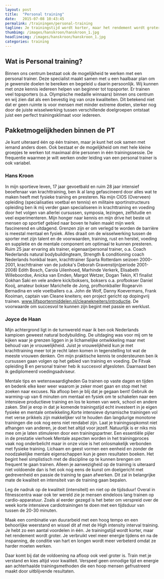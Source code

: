 ```yaml
---
layout: post
title:  "Personal training"
date:   2015-07-08 10:43:45
permalink: /trainingen/personal-training
tagline: Je trainingstijd wordt korter, maar het rendement wordt groter.
thumbimg: /images/hanskroon/hanskroon_1.jpg
headlineimg: /images/hanskroon/hanskroon_1.jpg
categories: training
---
```

## Wat is Personal training?
Binnen ons centrum bestaat ook de mogelijkheid te werken met een personal trainer. Deze specialist maakt samen met u een haalbaar plan om je gewenste doelen te bereiken en begeleid u daarin persoonlijk. Wij kunnen met onze kennis iedereen helpen van beginner tot topsporter. Er trainen veel topsporters (o.a. Olympische medaille winnaars) binnen ons centrum en wij zien dat als een bevestig ing van onze kwaliteiten. Dit betekend niet dat er geen ruimte is voor mensen met minder extreme doelen, sterker nog door de juiste wisselwerking tussen verschillende doelgroepen ontstaat juist een perfect trainingsklimaat voor iedereen.

## Pakketmogelijkheden binnen de PT
Je kunt uiteraard één op één trainen, maar je kunt het ook samen met iemand anders doen. Ook bestaat er de mogelijkheid om met hele kleine groepjes te werken tot maximaal drie personen in één trainingssessie. De frequentie waarmee je wilt werken onder leiding van een personal trainer is ook variabel. 

### Hans Kroon
 In mijn sportieve leven, 17 jaar gevoetbald en ruim 28 jaar intensief beoefenaar van krachttraining, ben ik al lang gefascineerd door alles wat te maken heeft met fysieke training en presteren. Na mijn CIOS (Overveen) opleiding (specialisaties voetbal en tennis) en militaire sportinstructeurs opleiding ben ik mij verder gaan specialiseren in krachttraining en voeding door het volgen van allerlei cursussen, symposia, lezingen, zelfstudie en veel experimenteren. Mijn honger naar kennis en mijn drive het beste uit mensen op sportief gebied naar boven te halen maakt mijn werk fascinerend en uitdagend. Grenzen zijn er om verlegd te worden de barrière is meestal mentaal en fysiek. Alles draait om de wisselwerking tussen de sporter met zijn talent en de voorwaarden, training, rust en herstel, voeding en suppletie en de mentale component om optimaal te kunnen presteren. Ruim 25 jaar ervaring als trainer, eigenaar/personal trainer, o.a. Coach Nederlands natural bodybuildingteam, Strength & conditioning coach Nederlands honkbal team, krachttrainer Sparta Rotterdam seizoen 2000-2001, krachttrainer van de judoka's Deborah Gravenstijn(periode 2001-2008) Edith Bosch, Carola Uilenhoed, Marhinde Verkerk, Elisabeth Willeboordse, Anicka van Emden, Margot Wetzer, Dogan Tekin, K1 finalist Gokhan Saki en vele andere kick/boksers, boksers o.a. profbokser Daniel Kooij, amateur bokser  Marichelle de Jong, profhonkballer Rogearvin Bernadina en vele voetballers o.a. John de Wolf, Danny Koevermans, Frank Kooiman, captain van Cleane kneiters; een project gericht op dopingvrij trainen. www.lijfsportenmiddelen.nl/cleanekneiters/introductie. De voorwaarde om succesvol te kunnen zijn begint met passie en werklust. 
 
### Joyce de Haan
 Mijn achtergrond ligt in de turnwereld maar ik ben ook Nederlands kampioen geweest natural bodybuilding. De uitdaging was voor mij om te kijken waar je grenzen liggen in je lichamelijke ontwikkeling maar met behoud van je vrouwelijkheid. Juist je vrouwelijkheid kun je met krachttraining meer tot je recht laten komen in tegenstelling tot wat de meeste vrouwen denken. 
 Om mijn praktische kennis te ondersteunen ben ik cursussen gaan volgen op het gebied van training en voeding. De Fitvak opleiding B en personal trainer heb ik succesvol afgesloten. Daarnaast ben ik gediplomeerd voedingsadviseur.
 
Mentale tips en wetenswaardigheden
 Ga trainen op vaste dagen en tijden en bedenk elke keer weer waarom je zeker moet gaan en stop met het zoeken naar excuses. Na afloop ben je blij dat je gegaan bent! Gebruik de warming-up van 6 minuten om mentaal en fysiek om te schakelen naar een intensieve productieve training en los te komen van werk, school en andere zaken. Stel je erop in dat je komende trainingstijd echt investeert in je eigen fysieke en mentale ontwikkeling.Korte intensieve dynamische trainingen vol met verse prikkels zijn makkelijker vol te houden dan langdurige monotone trainingen die ook nog eens niet rendabel zijn. Laat je trainingsopkomst niet afhangen van anderen, je doet het altijd voor jezelf. Natuurlijk is er niks mis mee om je laten stimuleren door een trainingspartner.
Een essentiële pijler in de prestatie vierhoek
 Mentale aspecten worden in het trainingproces vaak nog onderbelicht maar in onze visie is het onlosmakelijk verbonden met fysieke training. Lichaam en geest vormen een eenheid en zonder de noodzakelijke mentale eigenschappen kun je geen resultaten boeken. Het begint heel simplistisch met de discipline op te kunnen brengen om frequent te gaan trainen. Alleen je aanwezigheid op de training is uiteraard niet voldoende dan is het ook nog eens de kunst om doelgericht met gedrevenheid en passie de training te gaan afwerken. Dit zal in belangrijke mate de kwaliteit en intensiteit van de training gaan bepalen.
 
Leg de nadruk op de kwaliteit (intensiteit) en niet op de tijdsduur!
 Overal in fitnesscentra waar ook ter wereld zie je mensen eindeloos lang trainen op cardio-apparatuur. 
 Zoals al eerder gezegd is het beter om verspreid over de week korte intensieve cardiotrainingen te doen met een tijdsduur van tussen de 20-30 minuten.
 
 Maak een combinatie van duurarbeid met een hoog tempo en een behoorlijke weerstand en wissel dit af met de High intensity interval training. Je hebt zo een aantal voordelen in één. Je trainingstijd wordt korter, maar het rendement wordt groter. Je verbruikt veel meer energie tijdens en na de inspanning, de conditie van hart en longen wordt meer verbeterd omdat ze harder moeten werken.
     
 Daar komt bij dat de voldoening na afloop ook veel groter is. Train met je verstand en kies altijd voor kwaliteit. 
 Verspeel geen onnodige tijd en energie aan achterhaalde trainingsmethoden die een hoop mensen gefrustreerd maakt door uitblijvende resultaten.

